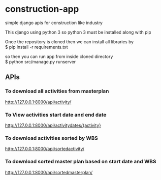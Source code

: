 # construction-app
simple django apis for construction like industry<br>

This django using python 3 so python 3 must be installed along with pip<br>

Once the repository is cloned then we can install all libraries by <br>
$ pip install -r requirements.txt<br>

so then you can run app from inside cloned directory<br>
$ python src/manage.py runserver<br>

## APIs

### To download all activities from masterplan

http://127.0.0.1:8000/api/activity/ <br>

### To View activities start date and end date

http://127.0.0.1:8000/api/activitydates/{activity}<br>

### To download activities sorted by WBS 

http://127.0.0.1:8000/api/sortedactivity/ <br>

### To download sorted master plan based on start date and WBS

http://127.0.0.1:8000/api/sortedmasterplan/<br>


